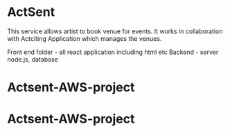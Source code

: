 # ActSent
This service allows artist to book venue for events.
It works in collaboration with Actciting Application which manages the venues.

Front end folder - all react application including html etc
Backend - server node.js, database
# Actsent-AWS-project
# Actsent-AWS-project
